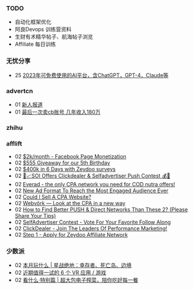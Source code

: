 ### TODO
-  自动化框架优化
-  阿良Devops 训练营资料
-  生财有术精华帖子、航海帖子浏览
-  Affiliate 每日训练

### 无忧分享
<!-- ruyo:START -->
-  25 [2023年可免费使用的AI平台，含ChatGPT，GPT-4，Claude等](https://51.ruyo.net/18350.html)<!-- ruyo:END -->

### advertcn
<!-- advertcn:START -->
-  01 [新人报道](https://www.advertcn.com/forum.php?mod=viewthread&tid=110164)
-  01 [最后一次卖cb账号 几年收入180万](https://www.advertcn.com/forum.php?mod=viewthread&tid=110162)<!-- advertcn:END -->

### zhihu
<!-- zhihu:START -->
<!-- zhihu:END -->

### afflift
<!-- afflift:START -->
-  02 [$2k/month - Facebook Page Monetization](https://afflift.com/f/threads/2k-month-facebook-page-monetization.10637/)
-  02 [$555 Giveaway for our 5th Birthday](https://afflift.com/f/threads/555-giveaway-for-our-5th-birthday.10855/)
-  02 [$400k in 6 Days with Zeydoo surveys](https://afflift.com/f/threads/400k-in-6-days-with-zeydoo-surveys.10856/)
-  02 [🚀📈SOI Offers Clickdealer &amp; Selfadvertiser Push Contest  💰🤑](https://afflift.com/f/threads/%F0%9F%9A%80%F0%9F%93%88soi-offers-clickdealer-selfadvertiser-push-contest-%F0%9F%92%B0%F0%9F%A4%91.10846/)
-  02 [Everad - the only CPA network you need for COD nutra offers!](https://afflift.com/f/threads/everad-the-only-cpa-network-you-need-for-cod-nutra-offers.7700/)
-  02 [New Ad Format To Reach the Most Engaged Audience Ever](https://afflift.com/f/threads/new-ad-format-to-reach-the-most-engaged-audience-ever.10806/)
-  02 [Could I Sell A CPA Website?](https://afflift.com/f/threads/could-i-sell-a-cpa-website.10863/)
-  02 [Webvõrk — Look at the CPA in a new way](https://afflift.com/f/threads/webv%C3%B5rk-%E2%80%94-look-at-the-cpa-in-a-new-way.2820/)
-  02 [How to Find Better PUSH &amp; Direct Networks Than These 2? &lpar;Please Share Your Tips&rpar;](https://afflift.com/f/threads/how-to-find-better-push-direct-networks-than-these-2-please-share-your-tips.10864/)
-  02 [SelfAdvertiser Contest - Vote For Your Favorite Follow Along](https://afflift.com/f/threads/selfadvertiser-contest-vote-for-your-favorite-follow-along.10857/)
-  02 [ClickDealer - Join The Leaders Of Performance Marketing!](https://afflift.com/f/threads/clickdealer-join-the-leaders-of-performance-marketing.2440/)
-  02 [Step 1 - Apply for Zeydoo Affiliate Network](https://afflift.com/f/threads/step-1-apply-for-zeydoo-affiliate-network.7472/)<!-- afflift:END -->

### 少数派
<!-- sspai:START -->
-  02 [本月玩什么 | 星战绝地：幸存者、死亡岛、边境](https://sspai.com/post/79543)
-  02 [近期值得一试的 6 个 VR 应用 / 游戏](https://sspai.com/post/79537)
-  02 [看什么·特别篇 | 超大包电子榨菜，陪你吃好每一餐](https://sspai.com/post/79538)<!-- sspai:END -->
